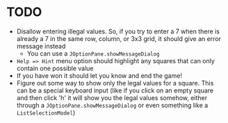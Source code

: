 TODO
==
* Disallow entering illegal values. So, if you try to enter a 7 when there is already
	a 7 in the same row, column, or 3x3 grid, it should give an error message instead
	* You can use a `JOptionPane.showMessageDialog`
* `Help => Hint` menu option should highlight any squares that can only contain one possible value
* If you have won it should let you know and end the game!
* Figure out some way to show only the legal values for a square. This can be a special keyboard
	input (like if you click on an empty square and then click 'h' it will show you the legal
	values somehow, either through a `JOptionPane.showMessageDialog` or even something like
	a `ListSelectionModel`)